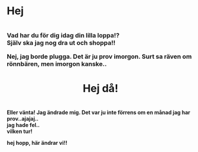 <h1>Hej<h1>

<h3>Vad har du för dig idag din lilla loppa!?<br>
Själv ska jag nog dra ut och shoppa!!

Nej, jag borde plugga. Det är ju prov imorgon.
Surt sa räven om rönnbären, men imorgon kanske..

<h1><center>Hej då!</center><h1>

<h4>Eller vänta! Jag ändrade mig. Det var ju inte förrens om en månad jag har prov..ajajaj..<br>
jag hade fel..<br>
vilken tur!

hej hopp, här ändrar vi!!